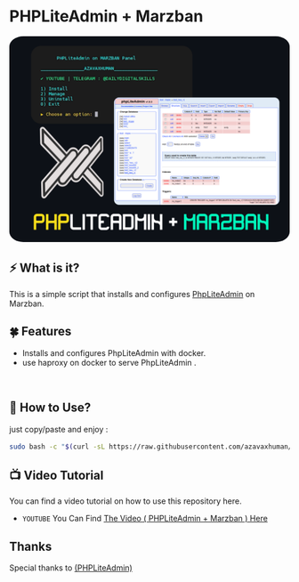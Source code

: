 # PHPLiteAdmin + Marzban

<p align="center"><img style="border-radius: 5%" src="./phot.png" alt="project-image"></p>

## ⚡ What is it?

This is a simple script that installs and configures [PhpLiteAdmin](https://github.com/azavaxhuman/PhpLiteAdmin) on Marzban.

## 🍀 Features

- Installs and configures PhpLiteAdmin with docker.
- use haproxy on docker to serve PhpLiteAdmin .

<br>

## 👀 How to Use?

just copy/paste and enjoy :

```bash
sudo bash -c "$(curl -sL https://raw.githubusercontent.com/azavaxhuman/PhpLiteAdmin-On-Marzban/main/install.sh)"
```

## 📺 Video Tutorial

You can find a video tutorial on how to use this repository here.

- `YOUTUBE` You Can Find [The Video ( PHPLiteAdmin + Marzban ) Here](https://youtu.be/900-y56_y3w)

</details>

## Thanks

Special thanks to [(PHPLiteAdmin)](https://www.phpliteadmin.org)
